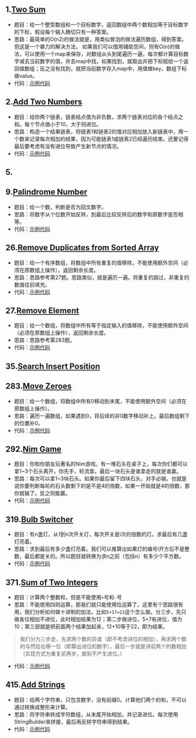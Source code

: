 ## 1.[Two Sum](https://leetcode.com/problems/two-sum/#/description)
- 题目：给一个整型数组和一个目标数字，返回数组中两个数相加等于目标数字的下标，假设每个输入确切只有一种答案。
- 思路：最简单的O(n2)的做法就是，用类似冒泡的做法遍历数组，得到答案。但这是一个暴力的解决方法。
如果我们可以借用辅助空间，则有O(n)的做法，可以使用一个map来保存，对数组从头到尾遍历一遍，每次都计算目标数字减去当前数字的值，并去map中找，如果找到，就取出并把下标赋给一个返回值数组；反之没有找到，就把当前数字存入map中，用值做key，数组下标做value。
- 代码：[示例代码](https://github.com/FranksZhang/leetcode/blob/master/src/com/zwf/array/TwoSum.java)

## 2.[Add Two Numbers](https://leetcode.com/problems/add-two-numbers/#/description)
- 题目：给你两个链表，链表结点值为非负数，求两个链表对应的各个结点之和。每个节点值小于10，大于则进位。
- 思路：构造一个结果链表，将链表1和链表2的值对应相加放入新链表中，用一个数来记录每次相加的结果，因为可能链表1或链表2已经遍历结束。还要记得最后要考虑有没有进位导致产生新节点的情况。
- 代码：[示例代码](https://github.com/FranksZhang/leetcode/blob/master/src/com/zwf/linkedList/AddTwoNumbers.java)

## 5.[]()



## 9.[Palindrome Number](https://leetcode.com/problems/palindrome-number/#/description)
- 题目：给一个数，判断是否为回文数字。
- 思路：将数字从个位数开始反转，到最后比较反转后的数字和原数字是否相等。
- 代码：[示例代码](https://github.com/FranksZhang/leetcode/blob/master/src/com/zwf/math/IsPalindrome.java)

## 26.[Remove Duplicates from Sorted Array](https://leetcode.com/problems/remove-duplicates-from-sorted-array/)
- 题目：给一个有序数组，将数组中所有重复的值移除，不能使用额外空间（必须在原数组上操作），返回剩余长度。
- 思路：思路参考第27题。思路类似，就是遍历一遍。将重复的跳过，非重复的数值往前填充。
- 代码：[示例代码](https://github.com/FranksZhang/leetcode/blob/master/src/com/zwf/twoPointers/RemoveDuplicates.java)


## 27.[Remove Element](https://leetcode.com/problems/remove-element/)
- 题目：给一个数组，将数组中所有等于指定输入的值移除，不能使用额外空间（必须在原数组上操作），返回剩余长度。
- 思路：思路参考第283题。
- 代码：[示例代码](https://github.com/FranksZhang/leetcode/blob/master/src/com/zwf/twoPointers/RemoveElement.java)

## 35.[Search Insert Position](https://leetcode.com/problems/search-insert-position/)

## 283.[Move Zeroes](https://leetcode.com/problems/move-zeroes/)
- 题目：给一个数组，将数组中所有0移动到末尾，不能使用额外空间（必须在原数组上操作）。
- 思路：遍历一遍数组，如果遇到0，将后续的非0数字移动补上。最后数组剩下的位置补0。
- 代码：[示例代码](https://github.com/FranksZhang/leetcode/blob/master/src/com/zwf/array/MoveZeroes.java)

## 292.[Nim Game](https://leetcode.com/problems/nim-game/#/description)
- 题目：你和你朋友玩著名的Nim游戏。有一堆石头在桌子上，每次你们都可以拿1~3个石头离开，你先手，轮流拿。最后一块石头是谁拿走的就是谁赢。
- 思路：每次可以拿1~3块石头。如果你最后留下四块石头，对手必输。也就是说你要判断每轮的石头数剩下的是不是4的倍数，如果一开始就是4的倍数，那你就输了。反之则能赢。
- 代码：[示例代码](https://github.com/FranksZhang/leetcode/blob/master/src/com/zwf/brainteaser/CanWinNim.java)

## 319.[Bulb Switcher](https://leetcode.com/problems/bulb-switcher/#/description)
- 题目：有n盏灯，从1到n次开关灯，每次开关是i次的倍数的灯。求最后有几盏灯亮着。
- 思路：求到最后有多少盏灯亮着。我们可以推算出如果灯的编号i开方后不是整数，最后都是关的。所以题目就转换为求n之前（包括n）有多少个平方数。
- 代码：[示例代码](https://github.com/FranksZhang/leetcode/blob/master/src/com/zwf/brainteaser/BulbSwitcher.java)

## 371.[Sum of Two Integers](https://leetcode.com/problems/sum-of-two-integers/#/description)
- 题目：计算两个整数和，但是不能使用`+`号和`-`号
- 思路：不能使用四则运算，那我们就只能使用位运算了。这里有个思路很有用，我们分析如何做十进制的加法。比如`5+17=22`这个怎么做。分三步，先只做各位相加不进位，此时相加结果为12；第二步做进位，5+7有进位，值为10；第三部就是把前面两个结果加起来，12+10等于22，即为结果。
> 我们分为三步走，先求两个数的异或（即不考虑进位的相加），再求两个数的与然后左移一位（即算出进位的数字），最后一步就是讲前两个的数相加（实现方式为重复前两步，直到不产生进位。）

- 代码：[示例代码](https://github.com/FranksZhang/leetcode/blob/master/src/com/zwf/bitManipulation/SumOfTwoInteger.java)

## 415.[Add Strings](https://leetcode.com/problems/add-strings/#/description)
- 题目：给两个字符串，只包含数字，没有前缀0。计算他们两个的和，不可以通过转换成整形来计算。
- 思路：将字符串转成字符数组，从末尾开始相加，并记录进位。每次使用StringBuilder来拼接，最后再反转字符串得到结果。
- 代码：[示例代码](https://github.com/FranksZhang/leetcode/blob/master/src/com/zwf/string/AddStrings.java)

